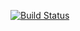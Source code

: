 [![Build Status](https://travis-ci.org/srishanbhattarai/Harbor.svg?branch=master)](https://travis-ci.org/srishanbhattarai/Harbor)
